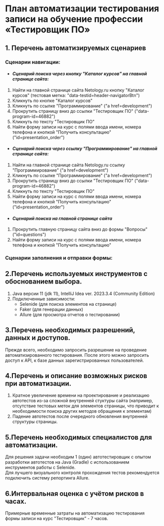 # План автоматизации тестирования записи на обучение профессии «Тестировщик ПО» 
## 1. Перечень автоматизируемых сценариев
### Сценарии навигации: <br>
   - #### *Сценарий поиска через кнопку "Каталог курсов" на главной странице сайта:*</u>
  1) Найти на главной странице сайта Netology.ru кнопку "Каталог курсов" (тестовая метка: "data-testid=header-navigatorBtn")
  2) Кликнуть по кнопке "Каталог курсов"
  3) Кликнуть по ссылке "Программирование" ("а href=development")
  4) Прокрутить страницу вниз до ссылки "Тестировщик ПО" ("data-program-id=46882")
  5) Кликнуть по тексту "Тестировщик ПО" <br>
  6) Найти форму записи на курс с полями ввода имени, номера телефона и кнопкой "Получить консультацию" ("id=presentation_order")
   - #### *Сценарий поиска через ссылку "Программирование" на главной странице сайта:*
  1) Найти на главной странице сайта Netology.ru ссылку "Программирование" ("а href=development")
  2) Кликнуть по ссылке "Программирование" ("а href=development")
  3) Прокрутить страницу вниз до ссылки "Тестировщик ПО" ("data-program-id=46882")
  4) Кликнуть по тексту "Тестировщик ПО" <br>
  5) Найти форму записи на курс с полями ввода имени, номера телефона и кнопкой "Получить консультацию" ("id=presentation_order")
  - #### *Сценарий поиска на главной странице сайта*
  1) Прокрутить главную страницу сайта вниз до формы "Вопросы" ("id=questions")
  2) Найти форму записи на курс с полями ввода имени, номера телефона и кнопкой "Получить консультацию"
 ### Сценарии заполнения и отправки формы:<br>
 
## 2.Перечень используемых инструментов с обоснованием выбора.
  1) Java версии 11 (jdk 11), IntelliJ Idea ver. 2023.3.4 (Community Edition)
  2) Подключенные зависимости:
     - Selenide (для поиска элементов на странице)
     - Faker (для генерации данных)
     - Allure (для просмотра отчетов о тестировании)
## 3.Перечень необходимых разрешений, данных и доступов.
  Прежде всего, необходимо запросить разрешение на проведение автоматизированного тестирования. После этого можно запросить доступ к API, к базе данных зарегистрированных пользователей.
## 4.Перечень и описание возможных рисков при автоматизации.
  1) Кратное увеличение времени на проектирование и реализацию автотестов из-за сложной внутренней стуктуры сайта (например, отсутствие тестовых меток для элементов страницы, что приводит к необходимости поиска других методов обращения к элементам)
  2) Падение автотестов после очередного обновления внутренней структуры страницы.
## 5.Перечень необходимых специалистов для автоматизации.
  Для решения задачи необходим 1 (один) автотестировщик с опытом разработки автотестов на Java (Gradle) с использованием инструментов работы с Selenide. <br>
  Для лучшего визуального контроля прохождения тестов рекомендуется подключить систему репортинга Allure.
## 6.Интервальная оценка с учётом рисков в часах.
  Примерные временные затраты на автоматизацию тестирования формы записи на курс "Тестировщик" - 7 часов.
